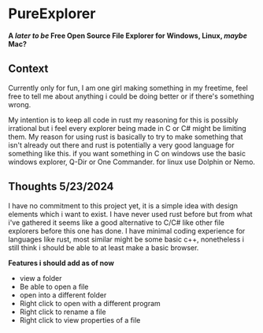 # PureExplorer
__A *later to be* Free Open Source File Explorer for Windows, Linux, *maybe* Mac?__

## Context

Currently only for fun, I am one girl making something in my freetime, feel free to tell me about anything i could be doing better or if there's something wrong.

My intention is to keep all code in rust
my reasoning for this is possibly irrational but i feel every explorer being made in C or C# might be limiting them. My reason for using rust is basically to try to make something that isn't already out there and rust is potentially a very good language for something like this.
if you want something in C on windows use the basic windows explorer, Q-Dir or One Commander. for linux use Dolphin or Nemo.

## Thoughts 5/23/2024
I have no commitment to this project yet, it is a simple idea with design elements which i want to exist. I have never used rust before but from what i've gathered it seems like a good alternative to C/C# like other file explorers before this one has done.
I have minimal coding experience for languages like rust, most similar might be some basic c++, nonetheless i still think i should be able to at least make a basic browser.

**Features i should add as of now**
- view a folder
- Be able to open a file
- open into a different folder
- Right click to open with a different program
- Right click to rename a file
- Right click to view properties of a file
